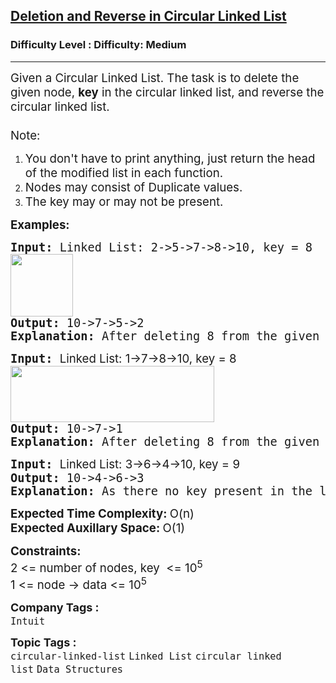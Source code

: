 <h2><a href="https://www.geeksforgeeks.org/problems/deletion-and-reverse-in-linked-list/1">Deletion and Reverse in Circular Linked List</a></h2><h3>Difficulty Level : Difficulty: Medium</h3><hr><div class="problems_problem_content__Xm_eO" style="user-select: auto;"><p style="user-select: auto;"><span style="font-size: 14pt; user-select: auto;">Given a Circular Linked List. The task is to delete the given node, <strong style="user-select: auto;">key</strong> in the circular linked list, and reverse the circular linked list.<br style="user-select: auto;"><br style="user-select: auto;">Note: </span></p>
<ol style="user-select: auto;">
<li style="user-select: auto;"><span style="font-size: 14pt; user-select: auto;">You don't have to print anything, just return the head of the modified list in each function.</span></li>
<li style="user-select: auto;"><span style="font-size: 14pt; user-select: auto;">Nodes may consist of Duplicate values.</span></li>
<li style="user-select: auto;"><span style="font-size: 14pt; user-select: auto;">The key may or may not be present.</span></li>
</ol>
<p style="user-select: auto;"><span style="font-size: 14pt; user-select: auto;"><strong style="user-select: auto;">Examples:</strong></span></p>
<pre style="user-select: auto;"><span style="font-size: 14pt; user-select: auto;"><strong style="user-select: auto;">Input:</strong> Linked List: 2-&gt;5-&gt;7-&gt;8-&gt;10, key = 8<br style="user-select: auto;"><img src="https://media.geeksforgeeks.org/img-practice/prod/addEditProblem/700622/Web/Other/blobid0_1721115190.png" height="100" style="user-select: auto;"></span><br style="user-select: auto;"><span style="font-size: 14pt; user-select: auto;"><strong style="user-select: auto;">Output:</strong> 10-&gt;7-&gt;5-&gt;2 <br style="user-select: auto;"><strong style="user-select: auto;">Explanation: </strong>After deleting 8 from the given circular linked list, it has elements as 2, 5, 7, 10. Now, reversing this list will result in 10, 7, 5, 2 &amp; the resultant list is also circular.</span></pre>
<pre style="user-select: auto;"><span style="font-size: 14pt; user-select: auto;"><strong style="user-select: auto;">Input: </strong><span style="font-family: -apple-system, &quot;system-ui&quot;, &quot;Segoe UI&quot;, Roboto, Oxygen, Ubuntu, Cantarell, &quot;Open Sans&quot;, &quot;Helvetica Neue&quot;, sans-serif; white-space: normal; user-select: auto;">Linked List: 1-&gt;7-&gt;8-&gt;10, key = 8<br style="user-select: auto;"></span><img src="https://media.geeksforgeeks.org/img-practice/prod/addEditProblem/700622/Web/Other/blobid2_1721115281.png" width="326" height="90" style="user-select: auto;"><br style="user-select: auto;"><strong style="user-select: auto;">Output: </strong>10-&gt;7-&gt;1
<strong style="user-select: auto;">Explanation: </strong>After deleting 8 from the given circular linked list, it has elements as 1, 7,10. Now, reversing this list will result in 10, 7, 1 &amp; the resultant list is also circular.</span></pre>
<pre style="user-select: auto;"><span style="font-size: 14pt; user-select: auto;"><strong style="user-select: auto;">Input: </strong><span style="font-family: -apple-system, &quot;system-ui&quot;, &quot;Segoe UI&quot;, Roboto, Oxygen, Ubuntu, Cantarell, &quot;Open Sans&quot;, &quot;Helvetica Neue&quot;, sans-serif; white-space: normal; user-select: auto;">Linked List: 3-&gt;6-&gt;4-&gt;10, key = 9</span><br style="user-select: auto;"><strong style="user-select: auto;">Output: </strong>10-&gt;4-&gt;6-&gt;3
<strong style="user-select: auto;">Explanation: </strong>As there no key present in the list, so simply reverse the list &amp; the resultant list is also circular.</span></pre>
<p style="user-select: auto;"><span style="font-size: 14pt; user-select: auto;"><strong style="user-select: auto;">Expected Time Complexity: </strong>O(n)<strong style="user-select: auto;"><br style="user-select: auto;"></strong><strong style="font-family: -apple-system, BlinkMacSystemFont, &quot;Segoe UI&quot;, Roboto, Oxygen, Ubuntu, Cantarell, &quot;Open Sans&quot;, &quot;Helvetica Neue&quot;, sans-serif; user-select: auto;">Expected Auxillary Space</strong><strong style="font-family: -apple-system, BlinkMacSystemFont, &quot;Segoe UI&quot;, Roboto, Oxygen, Ubuntu, Cantarell, &quot;Open Sans&quot;, &quot;Helvetica Neue&quot;, sans-serif; user-select: auto;">: </strong><span style="font-family: -apple-system, BlinkMacSystemFont, &quot;Segoe UI&quot;, Roboto, Oxygen, Ubuntu, Cantarell, &quot;Open Sans&quot;, &quot;Helvetica Neue&quot;, sans-serif; user-select: auto;">O(1)</span></span></p>
<p style="user-select: auto;"><span style="font-size: 14pt; user-select: auto;"><strong style="user-select: auto;">Constraints:</strong><br style="user-select: auto;">2 &lt;= number of nodes, key&nbsp; &lt;= 10<sup style="user-select: auto;">5</sup><br style="user-select: auto;">1 &lt;= node -&gt; data &lt;= 10<sup style="user-select: auto;">5</sup></span></p></div><p><span style=font-size:18px><strong>Company Tags : </strong><br><code>Intuit</code>&nbsp;<br><p><span style=font-size:18px><strong>Topic Tags : </strong><br><code>circular-linked-list</code>&nbsp;<code>Linked List</code>&nbsp;<code>circular linked list</code>&nbsp;<code>Data Structures</code>&nbsp;